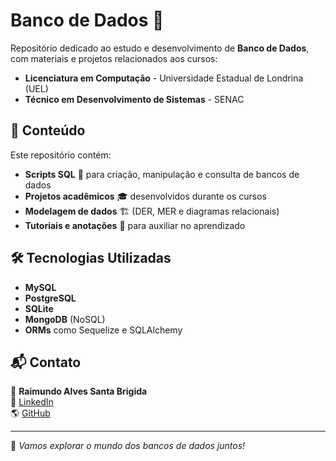 # Banco de Dados 📂

Repositório dedicado ao estudo e desenvolvimento de **Banco de Dados**, com materiais e projetos relacionados aos cursos:
- **Licenciatura em Computação** - Universidade Estadual de Londrina (UEL)
- **Técnico em Desenvolvimento de Sistemas** - SENAC

## 📌 Conteúdo

Este repositório contém:
- **Scripts SQL** 📜 para criação, manipulação e consulta de bancos de dados
- **Projetos acadêmicos** 🎓 desenvolvidos durante os cursos
- **Modelagem de dados** 🏗️ (DER, MER e diagramas relacionais)
- **Tutoriais e anotações** 📝 para auxiliar no aprendizado

## 🛠️ Tecnologias Utilizadas
- **MySQL**
- **PostgreSQL**
- **SQLite**
- **MongoDB** (NoSQL)
- **ORMs** como Sequelize e SQLAlchemy


## 📬 Contato
📧 **Raimundo Alves Santa Brigida**  
🔗 [LinkedIn](https://www.linkedin.com/in/raimundoalvesstb)  
🌎 [GitHub](https://github.com/raimundoalvesstb)  

---
🚀 _Vamos explorar o mundo dos bancos de dados juntos!_

